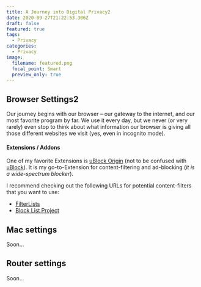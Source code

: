 ```yaml
---
title: A Journey into Digital Privacy2
date: 2020-09-27T21:22:53.306Z
draft: false
featured: true
tags:
  - Privacy
categories:
  - Privacy
image:
  filename: featured.png
  focal_point: Smart
  preview_only: true
---
```

## Browser Settings2

Our journey begins with our browser – our gateway to the internet, and our most favorite program by far. We use it every day, but we never (or very rarely) even stop to think about what information our browser is giving all those different websites we visit (yes, even in incognito mode).

#### Extensions / Addons

One of my favorite Extensions is [uBlock Origin](https://github.com/gorhill/uBlock) (not to be confused with [uBlock](https://www.reddit.com/r/ublock/comments/32mos6/ublock_vs_ublock_origin/)). It is my go-to-Extension for content-filtering and ad-blocking (*it is a wide-spectrum blocker*).

I recommend checking out the following URLs for potential content-filters that you want to use:

* [FilterLists](https://filterlists.com/)
* [Block List Project](https://blocklist.site/)

## [](https://github.com/DavidJKTofan/davidjktofan.me/blob/master/content/post/_index.md#mac-settings)Mac settings

Soon...

## [](https://github.com/DavidJKTofan/davidjktofan.me/blob/master/content/post/_index.md#router-settings)Router settings

Soon...
